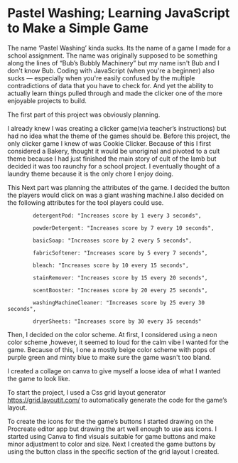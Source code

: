 # Pastel Washing; Learning JavaScript to Make a Simple Game


The name ‘Pastel Washing’ kinda sucks. Its the name of a game I made for a school assignment.  The name was originally supposed to be  something along the lines of “Bub’s Bubbly Machinery” but my name isn't Bub and I don't know Bub. Coding with JavaScript (when you're a beginner)  also sucks — especially when you're easily confused by the  multiple contradictions of data that you have to check for. And yet the ability to actually learn things pulled through and made the clicker one of the more enjoyable projects to build.

The first part of this project was obviously planning.

 I already knew I was creating a clicker game(via teacher’s instructions) but had no idea what the theme of the games should be. Before this project, the only clicker game I knew of was Cookie Clicker. Because of this I first considered a Bakery, thought it would be unoriginal and pivoted to a cult theme because I had just finished the main story of cult of the lamb but decided it was  too raunchy for a school project. I eventually thought of a laundry theme because it is the only chore I enjoy doing.

 This Next part was planning the attributes of the game. I decided the  button the players would click  on was a giant  washing machine.I also decided on the following attributes for the tool players could use.

            detergentPod: "Increases score by 1 every 3 seconds",

            powderDetergent: "Increases score by 7 every 10 seconds",

            basicSoap: "Increases score by 2 every 5 seconds",

            fabricSoftener: "Increases score by 5 every 7 seconds",
            
            bleach: "Increases score by 10 every 15 seconds",

            stainRemover: "Increases score by 15 every 20 seconds",

            scentBooster: "Increases score by 20 every 25 seconds",

            washingMachineCleaner: "Increases score by 25 every 30 seconds",

            dryerSheets: "Increases score by 30 every 35 seconds"


Then, I decided on the color scheme. At first, I considered using  a neon color scheme ,however, it  seemed to loud for the calm vibe I wanted  for the game. Because of this, I  one a mostly beige color scheme with pops of purple green and minty blue to make sure the game wasn't too bland. 

I created a collage on canva to give myself a  loose idea of what I wanted the game to look like.

To start the project, I used a  Css grid layout generator https://grid.layoutit.com/ to automatically generate the code for the game’s layout. 

To create the icons for the the game’s buttons I started drawing on  the  Procreate editor app but drawing the art  well enough to use ass icons. I started using Canva to find visuals suitable for game buttons and make minor adjustment to color and size. Next I  created the game buttons by using the  button class  in the specific section of the grid layout I created.
